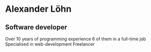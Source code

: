 # Alexander Löhn
## Software developer
Over 10 years of programming experience
6 of them in a full-time job
Specialised in web-development
Freelancer
